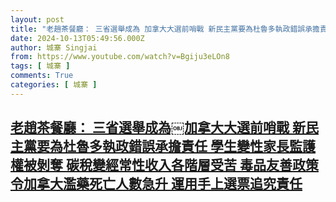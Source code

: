 ```yaml
---
layout: post
title: "老趙茶餐廳： 三省選舉成為￼加拿大大選前哨戰 新民主黨要為杜魯多執政錯誤承擔責任 學生變性家長監護權被剝奪 碳稅變經常性收入各階層受苦 毒品友善政策令加拿大濫藥死亡人數急升 運用手上選票追究責任"
date: 2024-10-13T05:49:56.000Z
author: 城寨 Singjai
from: https://www.youtube.com/watch?v=Bgiju3eLOn8
tags: [ 城寨 ]
comments: True
categories: [ 城寨 ]
---
```

<!--1728798596000-->
[老趙茶餐廳： 三省選舉成為￼加拿大大選前哨戰 新民主黨要為杜魯多執政錯誤承擔責任 學生變性家長監護權被剝奪 碳稅變經常性收入各階層受苦 毒品友善政策令加拿大濫藥死亡人數急升 運用手上選票追究責任](https://www.youtube.com/watch?v=Bgiju3eLOn8)
------

<div>

</div>
